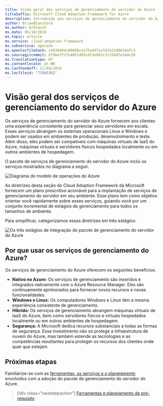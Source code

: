 ```yaml
---
title: Visão geral dos serviços de gerenciamento do servidor do Azure
titleSuffix: Microsoft Cloud Adoption Framework for Azure
description: Introdução aos serviços de gerenciamento do servidor do Azure
author: BrianBlanchard
ms.author: brblanch
ms.date: 05/10/2019
ms.topic: article
ms.service: cloud-adoption-framework
ms.subservice: operate
ms.openlocfilehash: c4939464c80668ca175a4d7ac53fe2198610afc1
ms.sourcegitcommit: bf9be7f2fe4851d83cdf3e083c7c25bd7e144c20
ms.translationtype: HT
ms.contentlocale: pt-BR
ms.lasthandoff: 11/04/2019
ms.locfileid: "73565362"
---
```

# <a name="overview-of-azure-server-management-services"></a>Visão geral dos serviços de gerenciamento do servidor do Azure

Os serviços de gerenciamento do servidor do Azure fornecem aos clientes uma experiência consistente para gerenciar seus servidores em escala. Esses serviços abrangem os sistemas operacionais Linux e Windows e podem ser usados em ambientes de produção, desenvolvimento e teste. Além disso, eles podem ser compatíveis com máquinas virtuais de IaaS do Azure, máquinas virtuais e servidores físicos hospedados localmente ou em outros ambientes de hospedagem.

O pacote de serviços de gerenciamento do servidor do Azure inclui os serviços mostrados no diagrama a seguir.

![Diagrama do modelo de operações do Azure](./media/operations-diagram.png)

As diretrizes desta seção do Cloud Adoption Framework da Microsoft fornecem um plano prescritivo acionável para a implantação de serviços de gerenciamento do servidor em seu ambiente. Esse plano tem como objetivo orientar você rapidamente sobre esses serviços, guiando você por um conjunto incremental de estágios de gerenciamento para todos os tamanhos de ambiente.

Para simplificar, categorizamos essas diretrizes em três estágios:

![Os três estágios de integração do pacote de gerenciamento do servidor do Azure](./media/operations-stages.png)

<!-- markdownlint-disable MD026 -->

## <a name="why-use-azure-management-services"></a>Por que usar os serviços de gerenciamento do Azure?

Os serviços de gerenciamento do Azure oferecem os seguintes benefícios:

- **Nativo no Azure:** Os serviços de gerenciamento são inseridos e integrados nativamente com o Azure Resource Manager. Eles são continuamente aprimorados para fornecer novos recursos e novas funcionalidades.
- **Windows e Linux:** Os computadores Windows e Linux têm a mesma experiência consistente de gerenciamento.
- **Híbrido:** Os serviços de gerenciamento abrangem máquinas virtuais de IaaS do Azure, bem como servidores físicos e virtuais hospedados localmente ou em outros ambientes de hospedagem.
- **Segurança:** A Microsoft dedica recursos substanciais a todas as formas de segurança. Esse investimento não só protege a infraestrutura de nuvem do Azure, mas também estende as tecnologias e as competências resultantes para proteger os recursos dos clientes onde quer que estejam.

## <a name="next-steps"></a>Próximas etapas

Familiarize-se com as [ferramentas, os serviços e o planejamento](./prerequisites.md) envolvidos com a adoção do pacote de gerenciamento do servidor do Azure.

> [!div class="nextstepaction"]
> [Ferramentas e planejamento de pré-requisito](./prerequisites.md)
